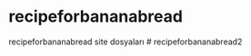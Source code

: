 # recipeforbananabread
recipeforbananabread site dosyaları
#   r e c i p e f o r b a n a n a b r e a d 2  
 